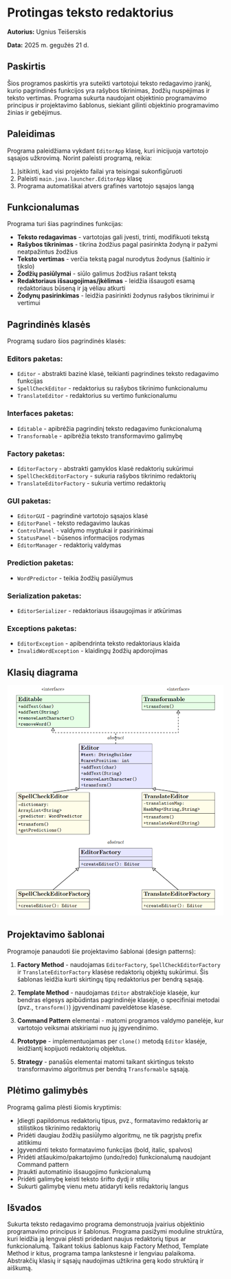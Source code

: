 # Protingas teksto redaktorius

**Autorius:** Ugnius Teišerskis  

**Data:** 2025 m. gegužės 21 d.

## Paskirtis

Šios programos paskirtis yra suteikti vartotojui teksto redagavimo įrankį, kurio pagrindinės funkcijos yra rašybos tikrinimas, žodžių nuspėjimas ir teksto vertimas. Programa sukurta naudojant objektinio programavimo principus ir projektavimo šablonus, siekiant gilinti objektinio programavimo žinias ir gebėjimus.

## Paleidimas

Programa paleidžiama vykdant `EditorApp` klasę, kuri inicijuoja vartotojo sąsajos užkrovimą. Norint paleisti programą, reikia:

1. Įsitikinti, kad visi projekto failai yra teisingai sukonfigūruoti
2. Paleisti `main.java.launcher.EditorApp` klasę
3. Programa automatiškai atvers grafinės vartotojo sąsajos langą

## Funkcionalumas

Programa turi šias pagrindines funkcijas:

- **Teksto redagavimas** - vartotojas gali įvesti, trinti, modifikuoti tekstą
- **Rašybos tikrinimas** - tikrina žodžius pagal pasirinkta žodyną ir pažymi neatpažintus žodžius
- **Teksto vertimas** - verčia tekstą pagal nurodytus žodynus (šaltinio ir tikslo)
- **Žodžių pasiūlymai** - siūlo galimus žodžius rašant tekstą
- **Redaktoriaus išsaugojimas/įkėlimas** - leidžia išsaugoti esamą redaktoriaus būseną ir ją vėliau atkurti
- **Žodynų pasirinkimas** - leidžia pasirinkti žodynus rašybos tikrinimui ir vertimui

## Pagrindinės klasės

Programą sudaro šios pagrindinės klasės:

### Editors paketas:
- `Editor` - abstrakti bazinė klasė, teikianti pagrindines teksto redagavimo funkcijas
- `SpellCheckEditor` - redaktorius su rašybos tikrinimo funkcionalumu
- `TranslateEditor` - redaktorius su vertimo funkcionalumu

### Interfaces paketas:
- `Editable` - apibrėžia pagrindinį teksto redagavimo funkcionalumą
- `Transformable` - apibrėžia teksto transformavimo galimybę

### Factory paketas:
- `EditorFactory` - abstrakti gamyklos klasė redaktorių sukūrimui
- `SpellCheckEditorFactory` - sukuria rašybos tikrinimo redaktorių
- `TranslateEditorFactory` - sukuria vertimo redaktorių

### GUI paketas:
- `EditorGUI` - pagrindinė vartotojo sąsajos klasė
- `EditorPanel` - teksto redagavimo laukas
- `ControlPanel` - valdymo mygtukai ir pasirinkimai
- `StatusPanel` - būsenos informacijos rodymas
- `EditorManager` - redaktorių valdymas

### Prediction paketas:
- `WordPredictor` - teikia žodžių pasiūlymus

### Serialization paketas:
- `EditorSerializer` - redaktoriaus išsaugojimas ir atkūrimas

### Exceptions paketas:
- `EditorException` - apibendrinta teksto redaktoriaus klaida
- `InvalidWordException` - klaidingų žodžių apdorojimas

## Klasių diagrama
![image](UML%20Class%20Diagram.png)
## Projektavimo šablonai

Programoje panaudoti šie projektavimo šablonai (design patterns):

1. **Factory Method** - naudojamas `EditorFactory`, `SpellCheckEditorFactory` ir `TranslateEditorFactory` klasėse redaktorių objektų sukūrimui. Šis šablonas leidžia kurti skirtingų tipų redaktorius per bendrą sąsają.

2. **Template Method** - naudojamas `Editor` abstrakčioje klasėje, kur bendras elgesys apibūdintas pagrindinėje klasėje, o specifiniai metodai (pvz., `transform()`) įgyvendinami paveldėtose klasėse.

3. **Command Pattern** elementai - matomi programos valdymo panelėje, kur vartotojo veiksmai atskiriami nuo jų įgyvendinimo.

4. **Prototype** - implementuojamas per `clone()` metodą `Editor` klasėje, leidžiantį kopijuoti redaktorių objektus.

5. **Strategy** - panašūs elementai matomi taikant skirtingus teksto transformavimo algoritmus per bendrą `Transformable` sąsają.

## Plėtimo galimybės

Programą galima plėsti šiomis kryptimis:

- Įdiegti papildomus redaktorių tipus, pvz., formatavimo redaktorių ar stilistikos tikrinimo redaktorių
- Pridėti daugiau žodžių pasiūlymo algoritmų, ne tik pagrįstų prefix atitikimu
- Įgyvendinti teksto formatavimo funkcijas (bold, italic, spalvos)
- Pridėti atšaukimo/pakartojimo (undo/redo) funkcionalumą naudojant Command pattern
- Įtraukti automatinio išsaugojimo funkcionalumą
- Pridėti galimybę keisti teksto šrifto dydį ir stilių
- Sukurti galimybę vienu metu atidaryti kelis redaktorių langus

## Išvados

Sukurta teksto redagavimo programa demonstruoja įvairius objektinio programavimo principus ir šablonus. Programa pasižymi moduline struktūra, kuri leidžia ją lengvai plėsti pridedant naujus redaktorių tipus ar funkcionalumą. Taikant tokius šablonus kaip Factory Method, Template Method ir kitus, programa tampa lankstesnė ir lengviau palaikoma. Abstrakčių klasių ir sąsajų naudojimas užtikrina gerą kodo struktūrą ir aiškumą.